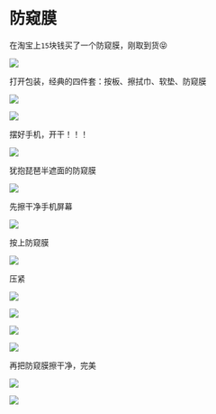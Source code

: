 # 防窥膜

在淘宝上`15`块钱买了一个防窥膜，刚取到货😝

![](https://0.z.wiki/autoupload/20230130/1KnL.IMG_9546.HEIC.jpg)

打开包装，经典的四件套：按板、擦拭巾、软垫、防窥膜

![](https://8.z.wiki/autoupload/20230130/f0y8.IMG_9548.HEIC.jpg)

![](https://7.z.wiki/autoupload/20230130/vZ21.IMG_2635.HEIC.jpg)

摆好手机，开干！！！

![](https://1.z.wiki/autoupload/20230130/Vcca.IMG_2636.HEIC.jpg)


犹抱琵琶半遮面的防窥膜

![](https://6.z.wiki/autoupload/20230130/S2HP.IMG_2637.HEIC.jpg)

先擦干净手机屏幕

![](https://8.z.wiki/autoupload/20230130/C3nI.IMG_2638.HEIC.jpg)


按上防窥膜

![](https://0.z.wiki/autoupload/20230130/G9BH.IMG_2639.HEIC.jpg)

压紧

![](https://1.z.wiki/autoupload/20230130/gBZE.IMG_2641.HEIC.jpg)

![](https://7.z.wiki/autoupload/20230130/5m5C.IMG_2642.HEIC.jpg)

![](https://1.z.wiki/autoupload/20230130/e0K3.IMG_2645.HEIC.jpg)

![](https://2.z.wiki/autoupload/20230130/L7vF.IMG_2649.HEIC.jpg)

再把防窥膜擦干净，完美

![](https://0.z.wiki/autoupload/20230130/ScM4.IMG_2650.HEIC.jpg)

![](https://5.z.wiki/autoupload/20230130/PZSQ.IMG_2651.HEIC.jpg)
